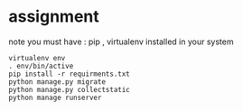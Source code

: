 # assignment
note you must have : pip , virtualenv installed in your system
```
virtualenv env 
. env/bin/active 
pip install -r requirments.txt
python manage.py migrate
python manage.py collectstatic 
python manage runserver
```
